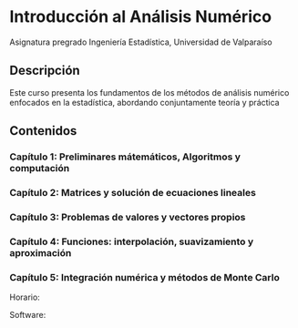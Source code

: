 # Introducción al Análisis Numérico
Asignatura pregrado Ingeniería Estadística, Universidad de Valparaíso

## Descripción
Este curso presenta los fundamentos de los métodos de análisis numérico enfocados en la estadística, abordando conjuntamente teoría y práctica

## Contenidos
### Capítulo 1: Preliminares mátemáticos, Algoritmos y computación
### Capítulo 2: Matrices y solución de ecuaciones lineales
### Capítulo 3: Problemas de valores y vectores propios
### Capítulo 4: Funciones: interpolación, suavizamiento y aproximación
### Capítulo 5: Integración numérica y métodos de Monte Carlo

Horario: 

Software:
